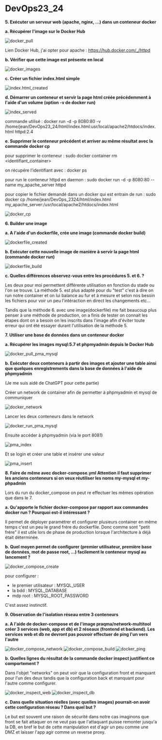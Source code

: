 # DevOps23_24

**5. Exécuter un serveur web (apache, nginx, ...) dans un conteneur docker**

**a. Récupérer l'image sur le Docker Hub**

![docker_pull](./Pictures/docker_pull_httpd.png)

Lien Docker Hub, j'ai opter pour apache : https://hub.docker.com/_/httpd

**b. Vérifier que cette image est présente en local**

![docker_images](./Pictures/docker_images.png)

**c. Créer un fichier index.html simple**

![index.html_created](./Pictures//index_created.png)

**d. Démarrer un conteneur et servir la page html créée précédemment **à l'aide d'un volume** (option -v de docker run)**

![index_served](./Pictures/index_web.png)

commande utilisé : docker run -d -p 8080:80 -v /home/jean/DevOps23_24/html/index.html:usr/local/apache2/htdocs/index.html httpd:2.4

**e. Supprimer le conteneur précédent et arriver au même résultat avec la commande **docker cp****

pour supprimer le conteneur : sudo docker container rm <identifiant_container>

on récupére l'identifiant avec : docker ps

pour run le conteneur httpd en daemon : sudo docker run -d -p 8080:80 --name my_apache_server httpd

pour copier le fichier demandé dans un docker qui est entrain de run : sudo docker cp /home/jean/DevOps_2324/html/index.html my_apache_server:/usr/local/apache2/htdocs/index.html

![docker_cp](./Pictures/docker_cp.png)

**6. Builder une image**

**a. A l'aide d'un dockerfile, crée une image (commande docker build)**

![dockerfile_created](./Pictures/Dockerfile_created.png)

**b. Exécuter cette nouvelle image de maniére à servir la page html (commande docker run)**

![dockerfile_build](./Pictures/Dockerfile_build_and_run.png)
 
**c. Quelles différences observez-vous entre les procédures 5. et 6. ?**

Les deux pour moi permettent différente utilisation en fonction du stade ou l'on se trouve. La méthode 5. est plus adapté pour du "test" c'est à dire on run notre container et on lui balance au fur et à mesure et selon nos besoin les fichiers pour voir un peu l'intéraction en direct les changements etc...

Tandis que la méthode 6. avec une image(dockerfile) me fait beaucoup plus penser à une méthode de production, on a finis de tester on connait les étapes dont on a besoin on les inscrits dans l'image afin d'éviter toute erreur qui ont été essayer durant l'utilisation de la méthode 5.

**7. Utiliser une base de données dans un conteneur docker**

**a. Récupérer les images mysql:5.7 et phpmyadmin depuis le Docker Hub**

![docker_pull_pma_mysql](./Pictures/mysql_phpmyadmin_pull.png)

**b. Exécuter deux conteneurs à partir des images et ajouter une table ainsi que quelques enregistrements dans la base de données à l'aide de phpmyadmin**

(Je me suis aidé de ChatGPT pour cette partie)

Créer un network de container afin de permetter à phpmyadmin et mysql de communiquer

![docker_network](./Pictures/docker_create_network.png)

Lancer les deux conteneurs dans le network

![docker_run_pma_mysql](./Pictures/PMA_mysql_run.png)

Ensuite accéder à phpmyadmin (via le port 8081)

![pma_index](./Pictures/PMA_accueil.png)

Et se login et créer une table et insérer une valeur

![pma_insert](./Pictures/phpmyadmin_insert.png)

**8. Faire de même avec docker-compose.yml
Attention il faut supprimer les anciens conteneurs si on veux réutiliser les noms my-mysql et my-phpadmin**

Lors du run du docker_compose on peut re effectuer les mêmes opération que dans le 7.

**a. Qu'apporte le fichier docker-compose par rapport aux commandes docker run ? Pourquoi est-il intéressant ?**

Il permet de déployer paramétrer et configurer plusieurs container en même temps c'est un peu le grand frére du dockerfile. Donc comme sont "petit frére" il est utile lors de phase de production lorsque l'architecture à déjà était déterminée.

**b. Quel moyen permet de configurer (premier utilisateur, première base de données, mot de passe root, ...) facilement le conteneur mysql au lancement ?**

![docker_compose_create](./Pictures/docker_compose_create.png)

pour configurer :
 - le premier utilisateur : MYSQL_USER
 - la bdd : MYSQL_DATABASE
 - mdp root : MYSQL_ROOT_PASSWORD

C'est assez instinctif.

**9. Observation de l'isolation réseau entre 3 conteneurs**

**a. A l'aide de docker-compose et de l'image praqma/network-multitool créer 3 services (web, app et db) et 2 réseaux (frontend et backend). Les services web et db ne devront pas pouvoir effectuer de ping l'un vers l'autre**

![docker_compose_network](./Pictures/docker_compose_network.png)
![docker_compose_build](./Pictures/docker_compose_build.png)
![docker_ping](./Pictures/sudo_docker_ping.png)

**b. Quelles lignes du résultat de la commande docker inspect justifient ce comportement ?**

Dans l'objet "networks" on peut voir que la configuration front et manquant pour l'un des deux tandis que la configuration back et manquant pour l'autre comme configurer.

![docker_inspect_web](./Pictures/docker_inspect_web.png)
![docker_inspect_db](./Pictures/docker_inspect_db.png)

**c. Dans quelle situation réelles (avec quelles images) pourrait-on avoir cette configuration réseau ? Dans quel but ?**

Le but est souvent une raison de sécurité dans notre cas imaginons que front se fait attaquer on ne veut pas que l'attaquant puisse remonter jusqu'a la DB, en bref le but de cette manipulation est d'agir un peu comme une DMZ et laisser l'app agir comme un reverse proxy.
